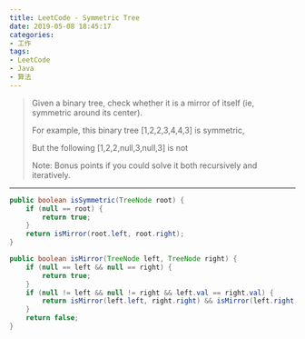 ```yaml
---
title: LeetCode - Symmetric Tree
date: 2019-05-08 18:45:17
categories:
- 工作
tags:
- LeetCode
- Java
- 算法
---
```

> Given a binary tree, check whether it is a mirror of itself (ie, symmetric around its center).
> 
> For example, this binary tree [1,2,2,3,4,4,3] is symmetric,
> 
> But the following [1,2,2,null,3,null,3] is not
>  
> 
> Note:
> Bonus points if you could solve it both recursively and iteratively.

---

```java
public boolean isSymmetric(TreeNode root) {
    if (null == root) {
        return true;
    }
    return isMirror(root.left, root.right);
}

public boolean isMirror(TreeNode left, TreeNode right) {
    if (null == left && null == right) {
        return true;
    }
    if (null != left && null != right && left.val == right.val) {
        return isMirror(left.left, right.right) && isMirror(left.right, right.left);
    }
    return false;
}
```